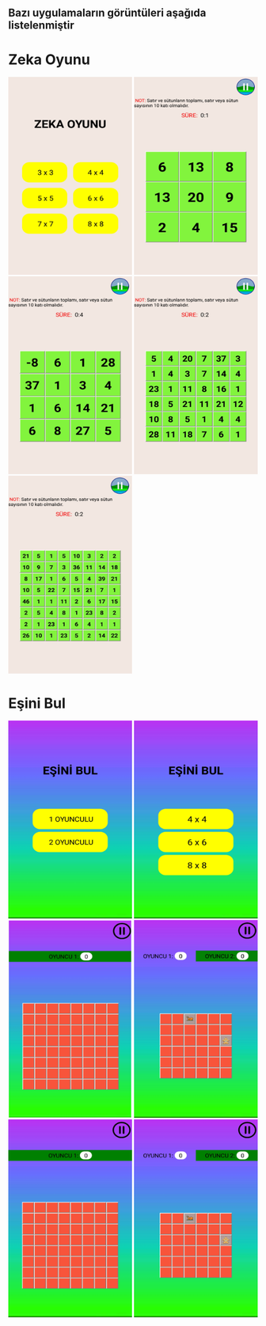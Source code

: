 ## Bazı uygulamaların görüntüleri aşağıda listelenmiştir

# Zeka Oyunu

<img src="images/Screenshot_20200104-111535_zekaoyunu.jpg" width="250" height="400" />
<img src="images/Screenshot_20200104-111542_zekaoyunu.jpg" width="250" height="400" />
<img src="images/Screenshot_20200104-111552_zekaoyunu.jpg" width="250" height="400" />
<img src="images/Screenshot_20200104-111602_zekaoyunu.jpg" width="250" height="400" />
<img src="images/Screenshot_20200104-111608_zekaoyunu.jpg" width="250" height="400" />

# Eşini Bul

<img src="images/Screenshot_20191225-202832_esinibul.jpg" width="250" height="400" />
<img src="images/Screenshot_20191225-202838_esinibul.jpg" width="250" height="400" />
<img src="images/yeni1.png" width="250" height="400" />
<img src="images/yeni2.png" width="250" height="400" />
<img src="images/Screenshot_20191225-202843_esinibul.jpg" width="250" height="400" />
<img src="images/Screenshot_20191225-202854_esinibul.jpg" width="250" height="400" />
